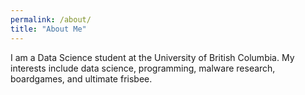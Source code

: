 ```yaml
---
permalink: /about/
title: "About Me"
---
```


I am a Data Science student at the University of British Columbia. My interests include data science, programming, malware research, boardgames, and ultimate frisbee.
